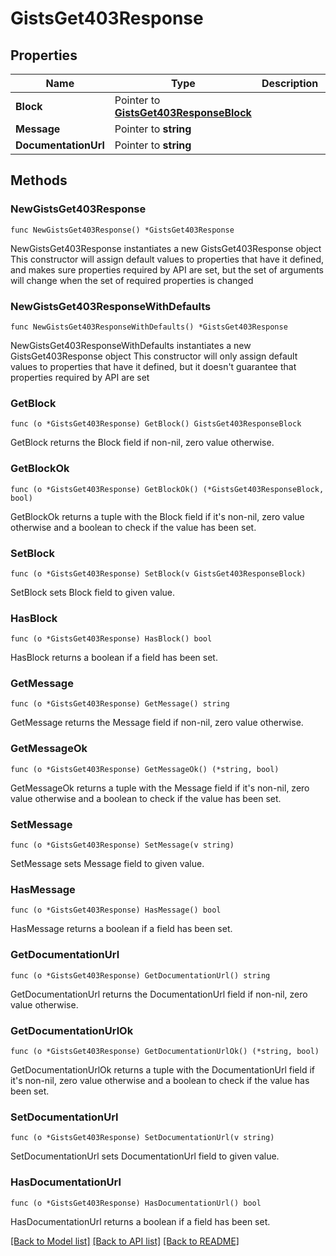 # GistsGet403Response

## Properties

Name | Type | Description | Notes
------------ | ------------- | ------------- | -------------
**Block** | Pointer to [**GistsGet403ResponseBlock**](GistsGet403ResponseBlock.md) |  | [optional] 
**Message** | Pointer to **string** |  | [optional] 
**DocumentationUrl** | Pointer to **string** |  | [optional] 

## Methods

### NewGistsGet403Response

`func NewGistsGet403Response() *GistsGet403Response`

NewGistsGet403Response instantiates a new GistsGet403Response object
This constructor will assign default values to properties that have it defined,
and makes sure properties required by API are set, but the set of arguments
will change when the set of required properties is changed

### NewGistsGet403ResponseWithDefaults

`func NewGistsGet403ResponseWithDefaults() *GistsGet403Response`

NewGistsGet403ResponseWithDefaults instantiates a new GistsGet403Response object
This constructor will only assign default values to properties that have it defined,
but it doesn't guarantee that properties required by API are set

### GetBlock

`func (o *GistsGet403Response) GetBlock() GistsGet403ResponseBlock`

GetBlock returns the Block field if non-nil, zero value otherwise.

### GetBlockOk

`func (o *GistsGet403Response) GetBlockOk() (*GistsGet403ResponseBlock, bool)`

GetBlockOk returns a tuple with the Block field if it's non-nil, zero value otherwise
and a boolean to check if the value has been set.

### SetBlock

`func (o *GistsGet403Response) SetBlock(v GistsGet403ResponseBlock)`

SetBlock sets Block field to given value.

### HasBlock

`func (o *GistsGet403Response) HasBlock() bool`

HasBlock returns a boolean if a field has been set.

### GetMessage

`func (o *GistsGet403Response) GetMessage() string`

GetMessage returns the Message field if non-nil, zero value otherwise.

### GetMessageOk

`func (o *GistsGet403Response) GetMessageOk() (*string, bool)`

GetMessageOk returns a tuple with the Message field if it's non-nil, zero value otherwise
and a boolean to check if the value has been set.

### SetMessage

`func (o *GistsGet403Response) SetMessage(v string)`

SetMessage sets Message field to given value.

### HasMessage

`func (o *GistsGet403Response) HasMessage() bool`

HasMessage returns a boolean if a field has been set.

### GetDocumentationUrl

`func (o *GistsGet403Response) GetDocumentationUrl() string`

GetDocumentationUrl returns the DocumentationUrl field if non-nil, zero value otherwise.

### GetDocumentationUrlOk

`func (o *GistsGet403Response) GetDocumentationUrlOk() (*string, bool)`

GetDocumentationUrlOk returns a tuple with the DocumentationUrl field if it's non-nil, zero value otherwise
and a boolean to check if the value has been set.

### SetDocumentationUrl

`func (o *GistsGet403Response) SetDocumentationUrl(v string)`

SetDocumentationUrl sets DocumentationUrl field to given value.

### HasDocumentationUrl

`func (o *GistsGet403Response) HasDocumentationUrl() bool`

HasDocumentationUrl returns a boolean if a field has been set.


[[Back to Model list]](../README.md#documentation-for-models) [[Back to API list]](../README.md#documentation-for-api-endpoints) [[Back to README]](../README.md)


